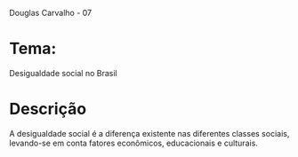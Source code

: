 Douglas Carvalho - 07

# Tema:
Desigualdade social no Brasil

# Descrição
A desigualdade social é a diferença existente nas diferentes classes sociais, levando-se em conta fatores econômicos, educacionais e culturais.
